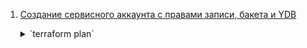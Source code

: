 1. [Создание сервисного аккаунта с правами записи, бакета и YDB](./sas3/)

    <details>
    <summary>`terraform plan`</summary>
    $ terraform plan

    Terraform used the selected providers to generate the following execution plan. Resource actions are indicated with the following symbols:
      + create
    
    Terraform will perform the following actions:
    
      # aws_dynamodb_table.diplomTable will be created
      + resource "aws_dynamodb_table" "diplomTable" {
          + arn              = (known after apply)
          + billing_mode     = "PAY_PER_REQUEST"
          + hash_key         = "LockID"
          + id               = (known after apply)
          + name             = "diplomTable"
          + read_capacity    = (known after apply)
          + region           = "ru-central1"
          + stream_arn       = (known after apply)
          + stream_label     = (known after apply)
          + stream_view_type = (known after apply)
          + tags_all         = (known after apply)
          + write_capacity   = (known after apply)
    
          + attribute {
              + name = "LockID"
              + type = "S"
            }
        }
    
      # yandex_iam_service_account.sa will be created
      + resource "yandex_iam_service_account" "sa" {
          + created_at  = (known after apply)
          + description = "test-sa"
          + folder_id   = (sensitive value)
          + id          = (known after apply)
          + name        = "test"
        }
    
      # yandex_iam_service_account_static_access_key.sa-static-key will be created
      + resource "yandex_iam_service_account_static_access_key" "sa-static-key" {
          + access_key                   = (known after apply)
          + created_at                   = (known after apply)
          + description                  = "static access key for object storage"
          + encrypted_secret_key         = (known after apply)
          + id                           = (known after apply)
          + key_fingerprint              = (known after apply)
          + output_to_lockbox_version_id = (known after apply)
          + secret_key                   = (sensitive value)
          + service_account_id           = (known after apply)
        }
    
      # yandex_resourcemanager_folder_iam_member.sa-editor will be created
      + resource "yandex_resourcemanager_folder_iam_member" "sa-editor" {
          + folder_id = (sensitive value)
          + id        = (known after apply)
          + member    = (known after apply)
          + role      = "editor"
        }
    
      # yandex_storage_bucket.test will be created
      + resource "yandex_storage_bucket" "test" {
          + access_key            = (known after apply)
          + bucket                = "usem-test-bucket"
          + bucket_domain_name    = (known after apply)
          + default_storage_class = (known after apply)
          + folder_id             = (known after apply)
          + force_destroy         = false
          + id                    = (known after apply)
          + secret_key            = (sensitive value)
          + website_domain        = (known after apply)
          + website_endpoint      = (known after apply)
        }
    
      # yandex_ydb_database_serverless.usem-ydb will be created
      + resource "yandex_ydb_database_serverless" "usem-ydb" {
          + created_at            = (known after apply)
          + database_path         = (known after apply)
          + deletion_protection   = false
          + document_api_endpoint = (known after apply)
          + folder_id             = (known after apply)
          + id                    = (known after apply)
          + location_id           = "ru-central1"
          + name                  = "usem-ydb"
          + sleep_after           = 0
          + status                = (known after apply)
          + tls_enabled           = (known after apply)
          + ydb_api_endpoint      = (known after apply)
          + ydb_full_endpoint     = (known after apply)
    
          + serverless_database {
              + enable_throttling_rcu_limit = false
              + provisioned_rcu_limit       = (known after apply)
              + storage_size_limit          = 1
              + throttling_rcu_limit        = (known after apply)
            }
        }
    
    Plan: 6 to add, 0 to change, 0 to destroy.
    
    Changes to Outputs:
      + access_key = (sensitive value)
      + dynamodb   = (sensitive value)
      + secret_key = (sensitive value)
    
    ────────────────────────────────────────────────────────────────────────────────────────────────────────────────────────────────────────────────────────────────────────────    ──────────────────────────────────────────────────── 
    
    Note: You didn't use the -out option to save this plan, so Terraform can't guarantee to take exactly these actions if you run "terraform apply" now.
    </details>
